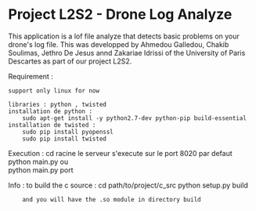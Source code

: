 # Project L2S2 - Drone Log Analyze
This application is a lof file analyze that detects basic problems on your drone's log file.
This was developped by Ahmedou Galledou, Chakib Soulimas, Jethro De Jesus annd Zakariae Idrissi of the University of Paris Descartes as part of our project L2S2.


Requirement :

	support only linux for now

	libraries : python , twisted
	installation de python :
		sudo apt-get install -y python2.7-dev python-pip build-essential 
	installation de twisted :
		sudo pip install pyopenssl
		sudo pip install twisted
	
Execution :
	cd racine
	le serveur s'execute sur le port 8020 par defaut
	python main.py 
	ou	
	python main.py port
	
Info :
	to build the c source :
		cd path/to/project/c_src
		python setup.py build
		
		and you will have the .so module in directory build
